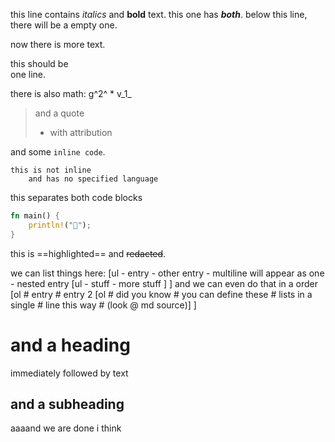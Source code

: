 this line contains *italics* and **bold** text.
this one has ***both***.
below this line, there will be a empty one.

now there is more text.

this should be \
one line.

there is also math: g^2^ \* v_1_

> and a quote
> - with attribution

and some `inline code`.
```
this is not inline
    and has no specified language
```
this separates both code blocks
```rust
fn main() {
    println!("🦀");
}
```

this is ==highlighted== and ~~redacted~~.

we can list things here:
[ul
    - entry
    - other entry
    - multiline
      will appear as one
    - nested entry
    [ul
        - stuff
        - more stuff
    ]
]
and we can even do that in a order
[ol
    # entry
    # entry 2 [ol # did you know # you can define these # lists in a single # line this way # (look @ md source)]
]
# and a heading
immediately followed by text
## and a subheading
aaaand we are done i think
